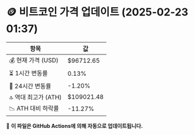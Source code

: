 # 🪙 비트코인 가격 업데이트 (2025-02-23 01:37)

| 항목                | 값 |
|--------------------|----------------|
| 💰 현재 가격 (USD) | $96712.65 |
| ⏳ 1시간 변동률    | 0.13% |
| 📆 24시간 변동률   | -1.20% |
| 🔝 역대 최고가 (ATH) | $109021.48 |
| 📉 ATH 대비 하락률 | -11.27% |

🔄 **이 파일은 GitHub Actions에 의해 자동으로 업데이트됩니다.**
